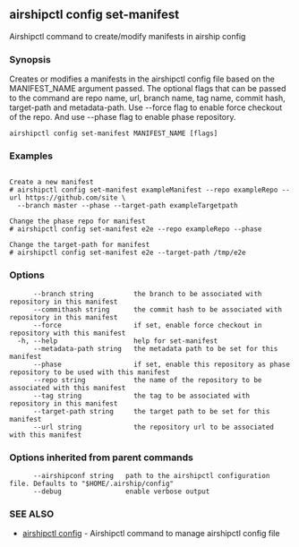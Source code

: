 ## airshipctl config set-manifest

Airshipctl command to create/modify manifests in airship config

### Synopsis

Creates or modifies a manifests in the airshipctl config file based on the MANIFEST_NAME argument passed.
The optional flags that can be passed to the command are repo name, url, branch name, tag name, commit hash,
target-path and metadata-path. Use --force flag to enable force checkout of the repo. And use --phase flag
to enable phase repository.


```
airshipctl config set-manifest MANIFEST_NAME [flags]
```

### Examples

```

Create a new manifest
# airshipctl config set-manifest exampleManifest --repo exampleRepo --url https://github.com/site \
  --branch master --phase --target-path exampleTargetpath

Change the phase repo for manifest
# airshipctl config set-manifest e2e --repo exampleRepo --phase

Change the target-path for manifest
# airshipctl config set-manifest e2e --target-path /tmp/e2e

```

### Options

```
      --branch string          the branch to be associated with repository in this manifest
      --commithash string      the commit hash to be associated with repository in this manifest
      --force                  if set, enable force checkout in repository with this manifest
  -h, --help                   help for set-manifest
      --metadata-path string   the metadata path to be set for this manifest
      --phase                  if set, enable this repository as phase repository to be used with this manifest
      --repo string            the name of the repository to be associated with this manifest
      --tag string             the tag to be associated with repository in this manifest
      --target-path string     the target path to be set for this manifest
      --url string             the repository url to be associated with this manifest
```

### Options inherited from parent commands

```
      --airshipconf string   path to the airshipctl configuration file. Defaults to "$HOME/.airship/config"
      --debug                enable verbose output
```

### SEE ALSO

* [airshipctl config](airshipctl_config.md)	 - Airshipctl command to manage airshipctl config file

